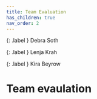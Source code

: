 ```yaml
---
title: Team Evaluation
has_children: true
nav_order: 2
---
```


{: .label }
Debra Soth

{: .label }
Lenja Krah

{: .label }
Kira Beyrow

# Team evaulation